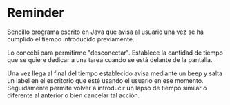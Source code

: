 # Reminder
Sencillo programa escrito en Java que avisa al usuario una vez se ha cumplido el tiempo introducido previamente.

Lo concebí para permitirme "desconectar". 
Establece la cantidad de tiempo que se quiere dedicar a una tarea cuando se está delante de la pantalla.


Una vez llega al final del tiempo establecido avisa mediante un beep y salta un label en el escritorio que esté usando el usuario en ese momento. Seguidamente permite volver a introducir un lapso de tiempo similar o diferente al anterior o bien cancelar tal acción.
